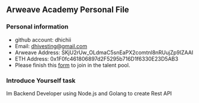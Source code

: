 ## Arweave Academy Personal File

### Personal information

- github account: dhichii
- Email: dhivesting@gmail.com
- Arweave Address: SKjU2rUw_OLdmaC5snEaPX2comtnl8nRUujZp9IZAAI
- ETH Address: 0x1F0fc461806897d2F5295b716D1f6330E23D5AB3
- Please finish this [form](https://docs.google.com/forms/d/e/1FAIpQLSfWA5fIIcBgmRppm3jNz5vmf9Mai_QMVil-2pO4r7YKn_Zhtw/viewform?usp=sf_link) to join in the talent pool.

### Introduce Yourself task
Im Backend Developer using Node.js and Golang to create Rest API
